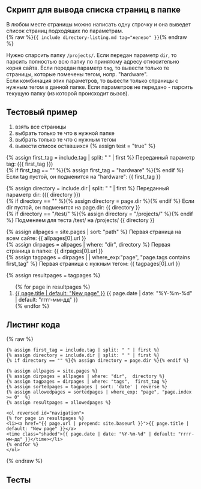 ## Скрипт для вывода списка страниц в папке
В любом месте страницы можно написать одну строчку и она выведет список страниц подходящих по параметрам.  
{% raw %}```{{ include directory-listing.md tag="железо" }}```{% endraw %}

Нужно спарсить папку ```/projects/```.
Если передан параметр ```dir```, то парсить полностью всю папку по принятому адресу относительно корня сайта.
Если передан параметр ```tag```, то вывести только те страницы, которые помечены тегом, нопр. "hardware".  
Если комбинация этих параметров, то вывести только страницы с нужным тегом в  данной папке.
Если параметров не передано - парсить текущую папку (из которой происходит вызов).

## Тестовый пример

1. взять все страницы
2. выбрать только те что в нужной папке
3. выбрать только те что с нужным тегом
4. вывести список оставшихся
{% assign test = "true" %}

{% assign first_tag = include.tag | split: " " | first %}
Переданный параметр tag: ({{ first_tag }})<br>
{% if first_tag == "" %}{% assign first_tag = "hardware" %}{% endif %}
Если tag пустой, он подменится на "hardware": {{ first_tag }}<br>

{% assign directory = include.dir | split: " " | first %}
Переданный параметр dir: ({{ directory }})<br>
{% if directory == "" %}{% assign directory = page.dir %}{% endif %}
Если dir пустой, он подменится на page.dir: {{ directory }}<br>
{% if directory == "/test/" %}{% assign directory = "/projects/" %}{% endif %}
Подменяем для теста /test/ на /projects/ {{ directory }}<br>


{% assign allpages = site.pages | sort: "path" %}
Первая страница на всем сайте: {{ allpages[0].url }}<br>
{% assign dirpages = allpages | where: "dir",  directory %}
Первая страница  в папке: {{ dirpages[0].url }}<br> 
{% assign tagpages = dirpages | | where_exp:"page", "page.tags contains first_tag" %}
Первая страница с нужным тегом: {{ tagpages[0].url }}<br>



{% assign resultpages = tagpages %}
<ol reversed id="navigation">
{% for page in resultpages %}
<li><a href="{{ page.url | prepend: site.baseurl }}">{{ page.title | default: "New page" }}</a> 
<time class="shaded">{{ page.date | date: "%Y-%m-%d" | default: "гггг-мм-дд" }}</time></li>
{% endfor %}
</ol>

## Листинг кода
{% raw %}
``` 
{% assign first_tag = include.tag | split: " " | first %}
{% assign directory = include.dir | split: " " | first %}
{% if directory == "" %}{% assign directory = page.dir %}{% endif %}

{% assign allpages = site.pages %}
{% assign dirpages = allpages | where: "dir",  directory %}
{% assign tagpages = dirpages | where: "tags",  first_tag %}
{% assign sortedpages = tagpages | sort: 'date' | reverse %}
{% assign allowedpages = sortedpages | where_exp: "page", "page.index >= 0"	 %}
{% assign resultpages = allowedpages %}

<ol reversed id="navigation">
{% for page in resultpages %}
<li><a href="{{ page.url | prepend: site.baseurl }}">{{ page.title | default: "New page" }}</a> 
<time class="shaded">{{ page.date | date: "%Y-%m-%d" | default: "гггг-мм-дд" }}</time></li>
{% endfor %}
</ol>
```
{% endraw %}


## Тесты


